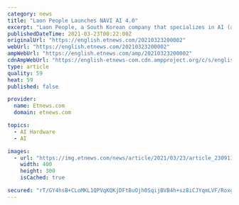 ```yaml
---
category: news
title: "Laon People Launches NAVI AI 4.0"
excerpt: "Laon People, a South Korean company that specializes in AI (artificial intelligence), announced on Monday that it launched a “NAVI AI 4.0” version that is able to detect defects through acceptable p"
publishedDateTime: 2021-03-23T00:22:00Z
originalUrl: "https://english.etnews.com/20210323200002"
webUrl: "https://english.etnews.com/20210323200002"
ampWebUrl: "https://english.etnews.com/amp/20210323200002"
cdnAmpWebUrl: "https://english-etnews-com.cdn.ampproject.org/c/s/english.etnews.com/amp/20210323200002"
type: article
quality: 59
heat: 59
published: false

provider:
  name: Etnews.com
  domain: etnews.com

topics:
  - AI Hardware
  - AI

images:
  - url: "https://img.etnews.com/news/article/2021/03/23/article_23091131628298.jpg"
    width: 400
    height: 300
    isCached: true

secured: "rT/GY4hsB+CLoMKL1QPVqKQKjDFtBuOjh0SqijBVB4h+sz8iCJYqmLVF/Roxgu121GfAFkbtpYcWJ2yUSSR/aQzyPlRSnQh3Ypx/lM7h/DG4PtvBCSPcdlYf7DO9lBaqUSX/rUJUBdT5hkvNoxIVyUbfFPJPzYlLlXwdBcO7IChuAgmGI+9Wgp/rC9yKFQjDTMK0UXLOwa5hQOmL6bPTmSUckZshv+ZRLWvx/EzSnF5n0kV5MZtczIzyn1Pih9cx6jIph7wos2Ek6uwbgBEBhlaXapU4Q8SHqMK4Ir0l0/xI95lZgPPFsa6M0xOCi0uDqj1tiQApZBdL9pSM8XaUxE93tLgxJT9wl/SOaaXlHGI=;v1sGgqxzgUs6sh85YBbs7g=="
---
```


